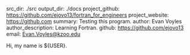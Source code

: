 src_dir: ./src
output_dir: ./docs
project_github: https://github.com/ejovo13/fortran_for_engineers 
project_website: https://github.com 
summary: Testing this program.
author: Evan Voyles
author_description: Learning Fortran. 
github: https://github.com/ejovo13 
email: Evan.Voyles@kzoo.edu

Hi, my name is ${USER}.